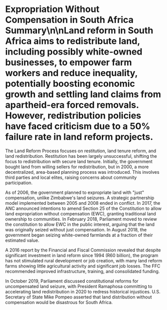 # Expropriation Without Compensation in South Africa Summary\n\nLand reform in South Africa aims to redistribute land, including possibly white-owned businesses, to empower farm workers and reduce inequality, potentially boosting economic growth and settling land claims from apartheid-era forced removals. However, redistribution policies have faced criticism due to a 50% failure rate in land reform projects.

The Land Reform Process focuses on restitution, land tenure reform, and land redistribution. Restitution has been largely unsuccessful, shifting the focus to redistribution with secure land tenure. Initially, the government bought land from willing sellers for redistribution, but in 2000, a more decentralized, area-based planning process was introduced. This involves third parties and local elites, raising concerns about community participation.

As of 2006, the government planned to expropriate land with "just" compensation, unlike Zimbabwe's land seizures. A strategic partnership model implemented between 2005 and 2008 ended in conflict. In 2017, the ANC announced intentions to amend Section 25 of the Constitution to allow land expropriation without compensation (EWC), granting traditional land ownership to communities. In February 2018, Parliament moved to review the constitution to allow EWC in the public interest, arguing that the land was originally seized without just compensation. In August 2018, the government began seizing white-owned farmlands at a fraction of their estimated value.

A 2016 report by the Financial and Fiscal Commission revealed that despite significant investment in land reform since 1994 (R60 billion), the program has not stimulated rural development or job creation, with many land reform farms showing little agricultural activity and significant job losses. The FFC recommended improved infrastructure, training, and consolidated funding.

In October 2019, Parliament discussed constitutional reforms for uncompensated land seizure, with President Ramaphosa committing to accelerating land redistribution in 2020 to redress historical injustices. U.S. Secretary of State Mike Pompeo asserted that land distribution without compensation would be disastrous for South Africa.
